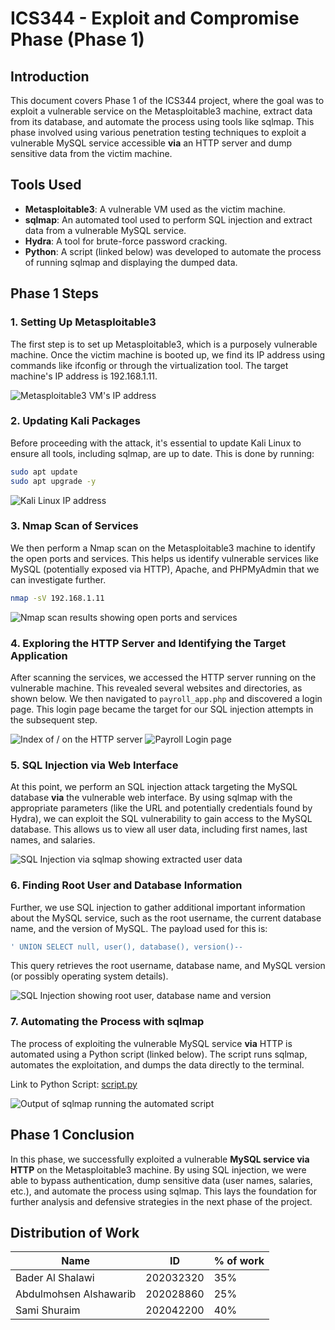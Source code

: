 # ICS344 - Exploit and Compromise Phase (Phase 1)

## Introduction
This document covers Phase 1 of the ICS344 project, where the goal was to exploit a vulnerable service on the Metasploitable3 machine, extract data from its database, and automate the process using tools like sqlmap. This phase involved using various penetration testing techniques to exploit a vulnerable MySQL service accessible **via** an HTTP server and dump sensitive data from the victim machine.

## Tools Used
- **Metasploitable3**: A vulnerable VM used as the victim machine.
- **sqlmap**: An automated tool used to perform SQL injection and extract data from a vulnerable MySQL service.
- **Hydra**: A tool for brute-force password cracking.
- **Python**: A script (linked below) was developed to automate the process of running sqlmap and displaying the dumped data.

## Phase 1 Steps

### 1. Setting Up Metasploitable3
The first step is to set up Metasploitable3, which is a purposely vulnerable machine. Once the victim machine is booted up, we find its IP address using commands like ifconfig or through the virtualization tool. The target machine's IP address is 192.168.1.11.

![Metasploitable3 VM's IP address](metasploitable3-ip-address.png)

### 2. Updating Kali Packages
Before proceeding with the attack, it's essential to update Kali Linux to ensure all tools, including sqlmap, are up to date. This is done by running:

```bash
sudo apt update
sudo apt upgrade -y
```

![Kali Linux IP address](kali-ip.png)

### 3. Nmap Scan of Services
We then perform a Nmap scan on the Metasploitable3 machine to identify the open ports and services. This helps us identify vulnerable services like MySQL (potentially exposed via HTTP), Apache, and PHPMyAdmin that we can investigate further.

```bash
nmap -sV 192.168.1.11
```

![Nmap scan results showing open ports and services](nmap-scan.png)

### 4. Exploring the HTTP Server and Identifying the Target Application
After scanning the services, we accessed the HTTP server running on the vulnerable machine. This revealed several websites and directories, as shown below. We then navigated to `payroll_app.php` and discovered a login page. This login page became the target for our SQL injection attempts in the subsequent step.

![Index of / on the HTTP server](http-server.png)
![Payroll Login page](payroll-app-login.png)

### 5. SQL Injection via Web Interface
At this point, we perform an SQL injection attack targeting the MySQL database **via** the vulnerable web interface. By using sqlmap with the appropriate parameters (like the URL and potentially credentials found by Hydra), we can exploit the SQL vulnerability to gain access to the MySQL database. This allows us to view all user data, including first names, last names, and salaries.

![SQL Injection via sqlmap showing extracted user data](or-sql-injection.png)

### 6. Finding Root User and Database Information
Further, we use SQL injection to gather additional important information about the MySQL service, such as the root username, the current database name, and the version of MySQL. The payload used for this is:

```sql
' UNION SELECT null, user(), database(), version()--
```

This query retrieves the root username, database name, and MySQL version (or possibly operating system details).

![SQL Injection showing root user, database name and version](union-sql-injection.png)

### 7. Automating the Process with sqlmap
The process of exploiting the vulnerable MySQL service **via** HTTP is automated using a Python script (linked below). The script runs sqlmap, automates the exploitation, and dumps the data directly to the terminal.

Link to Python Script: [script.py](script.py)

![Output of sqlmap running the automated script](script-output.png)

## Phase 1 Conclusion
In this phase, we successfully exploited a vulnerable **MySQL service via HTTP** on the Metasploitable3 machine. By using SQL injection, we were able to bypass authentication, dump sensitive data (user names, salaries, etc.), and automate the process using sqlmap. This lays the foundation for further analysis and defensive strategies in the next phase of the project.

## Distribution of Work

| Name                   | ID        | % of work |
|------------------------|-----------|-----------|
| Bader Al Shalawi       | 202032320 | 35%      |
| Abdulmohsen Alshawarib | 202028860 | 25%      |
| Sami Shuraim           | 202042200 | 40%      |